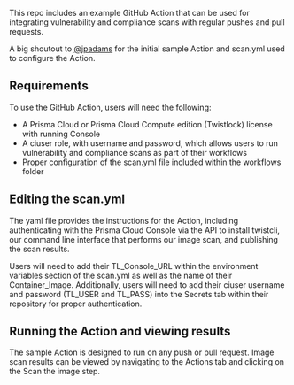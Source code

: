 This repo includes an example GitHub Action that can be used for integrating vulnerability and compliance scans with regular pushes and pull requests.

A big shoutout to [@jpadams](https://github.com/jpadams) for the initial sample Action and scan.yml used to configure the Action.

## Requirements
To use the GitHub Action, users will need the following:
* A Prisma Cloud or Prisma Cloud Compute edition (Twistlock) license with running Console
* A ciuser role, with username and password, which allows users to run vulnerability and compliance scans as part of their workflows
* Proper configuration of the scan.yml file included within the workflows folder

## Editing the scan.yml
The yaml file provides the instructions for the Action, including authenticating with the Prisma Cloud Console via the API to install twistcli, our command line interface that performs our image scan, and publishing the scan results.

Users will need to add their TL_Console_URL within the environment variables section of the scan.yml as well as the name of their Container_Image. Additionally, users will need to add their ciuser username and password (TL_USER and TL_PASS) into the Secrets tab within their repository for proper authentication.

## Running the Action and viewing results
The sample Action is designed to run on any push or pull request. Image scan results can be viewed by navigating to the Actions tab and clicking on the Scan the image step. 

